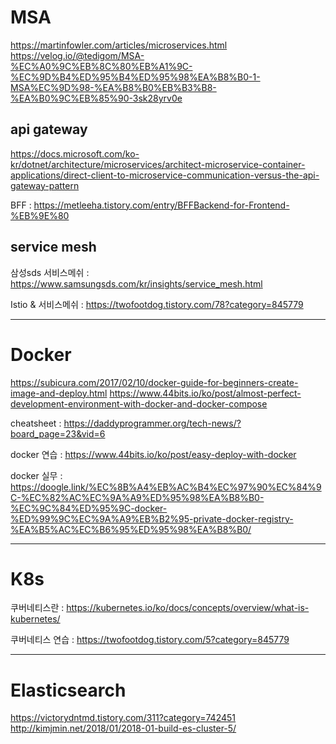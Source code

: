 # MSA

https://martinfowler.com/articles/microservices.html
https://velog.io/@tedigom/MSA-%EC%A0%9C%EB%8C%80%EB%A1%9C-%EC%9D%B4%ED%95%B4%ED%95%98%EA%B8%B0-1-MSA%EC%9D%98-%EA%B8%B0%EB%B3%B8-%EA%B0%9C%EB%85%90-3sk28yrv0e

## api gateway
https://docs.microsoft.com/ko-kr/dotnet/architecture/microservices/architect-microservice-container-applications/direct-client-to-microservice-communication-versus-the-api-gateway-pattern

BFF : https://metleeha.tistory.com/entry/BFFBackend-for-Frontend-%EB%9E%80

## service mesh
삼성sds 서비스메쉬 : https://www.samsungsds.com/kr/insights/service_mesh.html

Istio & 서비스메쉬 : https://twofootdog.tistory.com/78?category=845779


-------

# Docker

https://subicura.com/2017/02/10/docker-guide-for-beginners-create-image-and-deploy.html
https://www.44bits.io/ko/post/almost-perfect-development-environment-with-docker-and-docker-compose

cheatsheet : https://daddyprogrammer.org/tech-news/?board_page=23&vid=6

docker 연습 : https://www.44bits.io/ko/post/easy-deploy-with-docker

docker 실무 : https://doogle.link/%EC%8B%A4%EB%AC%B4%EC%97%90%EC%84%9C-%EC%82%AC%EC%9A%A9%ED%95%98%EA%B8%B0-%EC%9C%84%ED%95%9C-docker-%ED%99%9C%EC%9A%A9%EB%B2%95-private-docker-registry-%EA%B5%AC%EC%B6%95%ED%95%98%EA%B8%B0/

-------

# K8s
쿠버네티스란 : https://kubernetes.io/ko/docs/concepts/overview/what-is-kubernetes/

쿠버네티스 연습 : https://twofootdog.tistory.com/5?category=845779

-------------

# Elasticsearch

https://victorydntmd.tistory.com/311?category=742451
http://kimjmin.net/2018/01/2018-01-build-es-cluster-5/